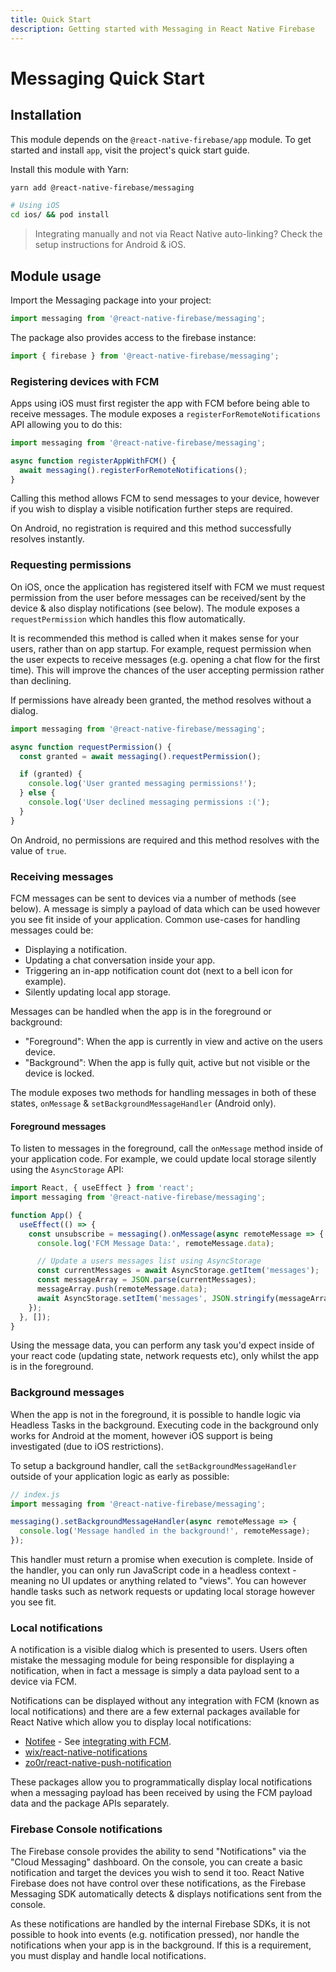 ```yaml
---
title: Quick Start
description: Getting started with Messaging in React Native Firebase
---
```


# Messaging Quick Start

## Installation

This module depends on the `@react-native-firebase/app` module. To get started and install `app`,
visit the project's <Anchor version={false} group={false} href="/quick-start">quick start</Anchor> guide.

Install this module with Yarn:

```bash
yarn add @react-native-firebase/messaging

# Using iOS
cd ios/ && pod install
```

> Integrating manually and not via React Native auto-linking? Check the setup instructions for <Anchor version group href="/android">Android</Anchor> & <Anchor version group href="/ios">iOS</Anchor>.

## Module usage

Import the Messaging package into your project:

```js
import messaging from '@react-native-firebase/messaging';
```

The package also provides access to the firebase instance:

```js
import { firebase } from '@react-native-firebase/messaging';
```

### Registering devices with FCM

Apps using iOS must first register the app with FCM before being able to receive messages. The module exposes a
`registerForRemoteNotifications` API allowing you to do this:

```js
import messaging from '@react-native-firebase/messaging';

async function registerAppWithFCM() {
  await messaging().registerForRemoteNotifications();
}
```

Calling this method allows FCM to send messages to your device, however if you wish to display a visible notification further steps
are required.

On Android, no registration is required and this method successfully resolves instantly.

### Requesting permissions

On iOS, once the application has registered itself with FCM we must request permission from the user before messages can be
received/sent by the device & also display notifications (see below). The module exposes a `requestPermission` which handles
this flow automatically.

It is recommended this method is called when it makes sense for your users, rather than on app startup. For example, request
permission when the user expects to receive messages (e.g. opening a chat flow for the first time). This will improve the chances
of the user accepting permission rather than declining.

If permissions have already been granted, the method resolves without a dialog.

```js
import messaging from '@react-native-firebase/messaging';

async function requestPermission() {
  const granted = await messaging().requestPermission();

  if (granted) {
    console.log('User granted messaging permissions!');
  } else {
    console.log('User declined messaging permissions :(');
  }
}
```

On Android, no permissions are required and this method resolves with the value of `true`.

### Receiving messages

FCM messages can be sent to devices via a number of methods (see below). A message is simply a payload of data which can be used
however you see fit inside of your application. Common use-cases for handling messages could be:

- Displaying a notification.
- Updating a chat conversation inside your app.
- Triggering an in-app notification count dot (next to a bell icon for example).
- Silently updating local app storage.

Messages can be handled when the app is in the foreground or background:

- "Foreground": When the app is currently in view and active on the users device.
- "Background": When the app is fully quit, active but not visible or the device is locked.

The module exposes two methods for handling messages in both of these states, `onMessage` &
`setBackgroundMessageHandler` (Android only).

#### Foreground messages

To listen to messages in the foreground, call the `onMessage` method inside of your application code. For example, we could
update local storage silently using the `AsyncStorage` API:

```jsx
import React, { useEffect } from 'react';
import messaging from '@react-native-firebase/messaging';

function App() {
  useEffect(() => {
    const unsubscribe = messaging().onMessage(async remoteMessage => {
      console.log('FCM Message Data:', remoteMessage.data);

      // Update a users messages list using AsyncStorage
      const currentMessages = await AsyncStorage.getItem('messages');
      const messageArray = JSON.parse(currentMessages);
      messageArray.push(remoteMessage.data);
      await AsyncStorage.setItem('messages', JSON.stringify(messageArray));
    });
  }, []);
}
```

Using the message data, you can perform any task you'd expect inside of your react code (updating state, network requests etc),
only whilst the app is in the foreground.

### Background messages

When the app is not in the foreground, it is possible to handle logic via Headless Tasks in the background. Executing
code in the background only works for Android at the moment, however iOS support is being investigated (due to iOS restrictions).

To setup a background handler, call the `setBackgroundMessageHandler` outside of your application logic as early as possible:

```js
// index.js
import messaging from '@react-native-firebase/messaging';

messaging().setBackgroundMessageHandler(async remoteMessage => {
  console.log('Message handled in the background!', remoteMessage);
});
```

This handler must return a promise when execution is complete. Inside of the handler, you can only run JavaScript code in a
headless context - meaning no UI updates or anything related to "views". You can however handle tasks such as network requests
or updating local storage however you see fit.

### Local notifications

A notification is a visible dialog which is presented to users. Users often mistake the messaging module for being
responsible for displaying a notification, when in fact a message is simply a data payload sent to a device via FCM.

Notifications can be displayed without any integration with FCM (known as local notifications) and there are a few external
packages available for React Native which allow you to display local notifications:

- [Notifee](https://notifee.app/) - See [integrating with FCM](https://notifee.app/react-native/docs/integrations/fcm).
- [wix/react-native-notifications](https://github.com/wix/react-native-notifications)
- [zo0r/react-native-push-notification](https://github.com/zo0r/react-native-push-notification)

These packages allow you to programmatically display local notifications when a messaging payload has been received by using
the FCM payload data and the package APIs separately.

### Firebase Console notifications

The Firebase console provides the ability to send "Notifications" via the "Cloud Messaging" dashboard. On the console, you
can create a basic notification and target the devices you wish to send it too. React Native Firebase does not have control
over these notifications, as the Firebase Messaging SDK automatically detects & displays notifications sent from the console.

As these notifications are handled by the internal Firebase SDKs, it is not possible to hook into events (e.g. notification
pressed), nor handle the notifications when your app is in the background. If this is a requirement, you must display and
handle local notifications.
